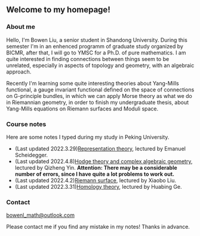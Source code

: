 ## Welcome to my homepage!

### About me
Hello, I'm Bowen Liu, a senior student in Shandong University. During this semester I'm in an enhenced programm of graduate study organized by BICMR, after that, I will go to YMSC for a Ph.D. of pure mathematics. I am quite interested in finding connections between things seem to be unrelated, especially in aspects of topology and geometry, with an algebraic approach. 

Recently I'm learning some quite interesting theories about Yang-Mills functional, a gauge invariant functional defined on the space of connections on G-principle bundles, in which we can apply Morse theory as what we do in Riemannian geometry, in order to finish my undergraduate thesis, about Yang-Mills equations on Riemann surfaces and Moduli space.

### Course notes

Here are some notes I typed during my study in Peking University.
* (Last updated 2022.3.29)[Representation theory](notes/Representation_theory.pdf), lectured by Emanuel Scheidegger.
* (Last updated 2022.4.8)[Hodge theory and complex algebraic geometry](notes/Hodge_theory_and_Complex_Algebraic_Geometry.pdf), lectured by Qizheng Yin.  **Attention: There may be a considerable number of errors, since I have quite a lot problems to work out.**
* (Last updated 2022.4.2)[Riemann surface](notes/Riemann_surface.pdf), lectured by Xiaobo Liu.
* (Last updated 2022.3.31)[Homology theory](notes/homology.pdf), lectured by Huabing Ge.

### Contact
bowenl_math@outlook.com

Please contact me if you find any mistake in my notes! Thanks in advance.
